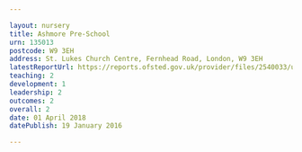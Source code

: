 ```yaml
---

layout: nursery
title: Ashmore Pre-School
urn: 135013
postcode: W9 3EH
address: St. Lukes Church Centre, Fernhead Road, London, W9 3EH
latestReportUrl: https://reports.ofsted.gov.uk/provider/files/2540033/urn/135013.pdf
teaching: 2
development: 1
leadership: 2
outcomes: 2
overall: 2
date: 01 April 2018 
datePublish: 19 January 2016

---
```

